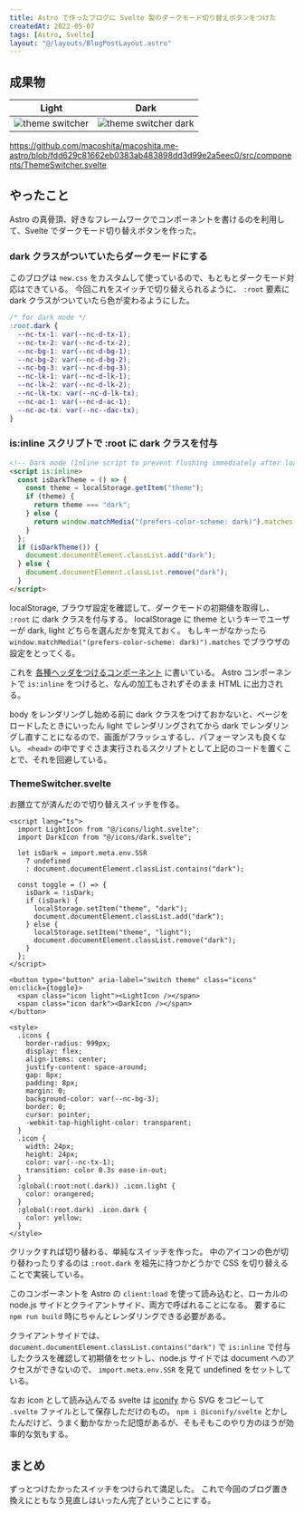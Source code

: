 ```yaml
---
title: Astro で作ったブログに Svelte 製のダークモード切り替えボタンをつけた
createdAt: 2022-05-07
tags: [Astro, Svelte]
layout: "@/layouts/BlogPostLayout.astro"
---
```


## 成果物

|                     Light                     |                          Dark                           |
| :-------------------------------------------: | :-----------------------------------------------------: |
| ![theme switcher](/images/theme-switcher.png) | ![theme switcher dark](/images/theme-switcher-dark.png) |

https://github.com/macoshita/macoshita.me-astro/blob/fdd629c81662eb0383ab483898dd3d99e2a5eec0/src/components/ThemeSwitcher.svelte

## やったこと

Astro の真骨頂、好きなフレームワークでコンポーネントを書けるのを利用して、Svelte でダークモード切り替えボタンを作った。

### dark クラスがついていたらダークモードにする

このブログは `new.css` をカスタムして使っているので、もともとダークモード対応はできている。
今回これをスイッチで切り替えられるように、 `:root` 要素に dark クラスがついていたら色が変わるようにした。

```css
/* for dark mode */
:root.dark {
  --nc-tx-1: var(--nc-d-tx-1);
  --nc-tx-2: var(--nc-d-tx-2);
  --nc-bg-1: var(--nc-d-bg-1);
  --nc-bg-2: var(--nc-d-bg-2);
  --nc-bg-3: var(--nc-d-bg-3);
  --nc-lk-1: var(--nc-d-lk-1);
  --nc-lk-2: var(--nc-d-lk-2);
  --nc-lk-tx: var(--nc-d-lk-tx);
  --nc-ac-1: var(--nc-d-ac-1);
  --nc-ac-tx: var(--nc--dac-tx);
}
```

### is:inline スクリプトで :root に dark クラスを付与

```html
<!-- Dark mode (Inline script to prevent flushing immediately after loading) -->
<script is:inline>
  const isDarkTheme = () => {
    const theme = localStorage.getItem("theme");
    if (theme) {
      return theme === "dark";
    } else {
      return window.matchMedia("(prefers-color-scheme: dark)").matches;
    }
  };
  if (isDarkTheme()) {
    document.documentElement.classList.add("dark");
  } else {
    document.documentElement.classList.remove("dark");
  }
</script>
```

localStorage, ブラウザ設定を確認して、ダークモードの初期値を取得し、 `:root` に dark クラスを付与する。
localStorage に theme というキーでユーザーが dark, light どちらを選んだかを覚えておく。
もしキーがなかったら `window.matchMedia("(prefers-color-scheme: dark)").matches` でブラウザの設定をとってくる。

これを [各種ヘッダをつけるコンポーネント](https://github.com/macoshita/macoshita.me-astro/blob/fdd629c81662eb0383ab483898dd3d99e2a5eec0/src/components/BaseHead.astro#L43-L59) に書いている。
Astro コンポーネントで `is:inline` をつけると、なんの加工もされずそのまま HTML に出力される。

body をレンダリングし始める前に dark クラスをつけておかないと、ページをロードしたときにいったん light でレンダリングされてから dark でレンダリングし直すことになるので、画面がフラッシュするし、パフォーマンスも良くない。
`<head>` の中ですぐさま実行されるスクリプトとして上記のコードを置くことで、それを回避している。

### ThemeSwitcher.svelte

お膳立てが済んだので切り替えスイッチを作る。

```svelte
<script lang="ts">
  import LightIcon from "@/icons/light.svelte";
  import DarkIcon from "@/icons/dark.svelte";

  let isDark = import.meta.env.SSR
    ? undefined
    : document.documentElement.classList.contains("dark");

  const toggle = () => {
    isDark = !isDark;
    if (isDark) {
      localStorage.setItem("theme", "dark");
      document.documentElement.classList.add("dark");
    } else {
      localStorage.setItem("theme", "light");
      document.documentElement.classList.remove("dark");
    }
  };
</script>

<button type="button" aria-label="switch theme" class="icons" on:click={toggle}>
  <span class="icon light"><LightIcon /></span>
  <span class="icon dark"><DarkIcon /></span>
</button>

<style>
  .icons {
    border-radius: 999px;
    display: flex;
    align-items: center;
    justify-content: space-around;
    gap: 8px;
    padding: 8px;
    margin: 0;
    background-color: var(--nc-bg-3);
    border: 0;
    cursor: pointer;
    -webkit-tap-highlight-color: transparent;
  }
  .icon {
    width: 24px;
    height: 24px;
    color: var(--nc-tx-1);
    transition: color 0.3s ease-in-out;
  }
  :global(:root:not(.dark)) .icon.light {
    color: orangered;
  }
  :global(:root.dark) .icon.dark {
    color: yellow;
  }
</style>

```

クリックすれば切り替わる、単純なスイッチを作った。
中のアイコンの色が切り替わったりするのは `:root.dark` を祖先に持つかどうかで CSS を切り替えることで実装している。

このコンポーネントを Astro の `client:load` を使って読み込むと、ローカルの node.js サイドとクライアントサイド、両方で呼ばれることになる。
要するに `npm run build` 時にちゃんとレンダリングできる必要がある。

クライアントサイドでは、 `document.documentElement.classList.contains("dark")` で `is:inline` で付与したクラスを確認して初期値をセットし、node.js サイドでは document へのアクセスができないので、 `import.meta.env.SSR` を見て undefined をセットしている。

なお icon として読み込んでる svelte は [iconify](https://iconify.design/) から SVG をコピーして `.svelte` ファイルとして保存しただけのもの。
`npm i @iconify/svelte` とかしたんだけど、うまく動かなかった記憶があるが、そもそもこのやり方のほうが効率的な気もする。

## まとめ

ずっとつけたかったスイッチをつけられて満足した。
これで今回のブログ置き換えにともなう見直しはいったん完了ということにする。
